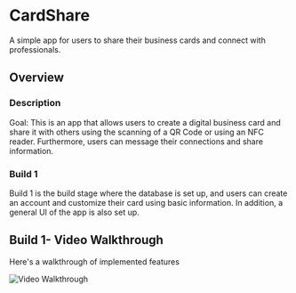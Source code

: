 # CardShare
A simple app for users to share their business cards and connect with professionals.

## Overview

### Description

Goal: This is an app that allows users to create a digital business card and share it with others using the scanning of a QR Code or using an NFC reader. 
Furthermore, users can message their connections and share information. 

### Build 1

Build 1 is the build stage where the database is set up, and users can create an account and customize their card using basic information.
In addition, a general UI of the app is also set up.

## Build 1- Video Walkthrough

Here's a walkthrough of implemented features

<img src='http://g.recordit.co/l1XMFEvOJS.gif' title='Video Walkthrough' width='' alt='Video Walkthrough' />

